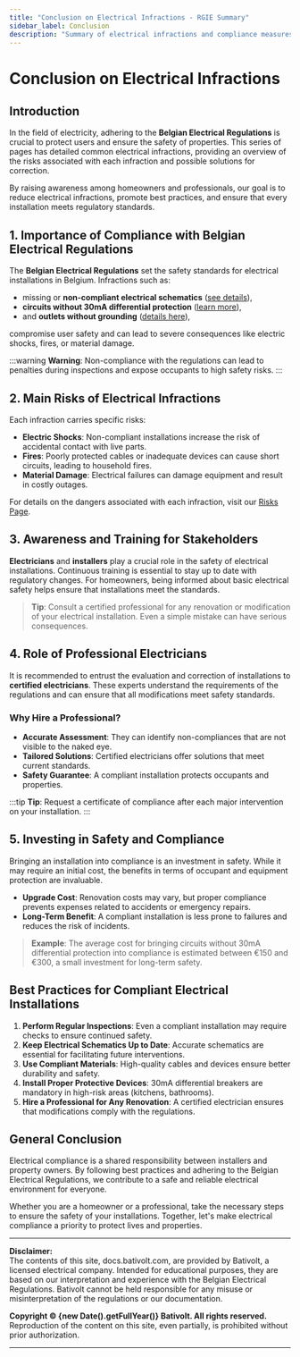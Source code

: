 ```yaml
---
title: "Conclusion on Electrical Infractions - RGIE Summary"
sidebar_label: Conclusion
description: "Summary of electrical infractions and compliance measures according to the Belgian Electrical Regulations. Key points to ensure the safety and compliance of electrical installations in Belgium."
---
```


# Conclusion on Electrical Infractions

## Introduction

In the field of electricity, adhering to the **Belgian Electrical Regulations** is crucial to protect users and ensure the safety of properties. This series of pages has detailed common electrical infractions, providing an overview of the risks associated with each infraction and possible solutions for correction.

By raising awareness among homeowners and professionals, our goal is to reduce electrical infractions, promote best practices, and ensure that every installation meets regulatory standards.

## 1. Importance of Compliance with Belgian Electrical Regulations

The **Belgian Electrical Regulations** set the safety standards for electrical installations in Belgium. Infractions such as:
- missing or **non-compliant electrical schematics** ([see details](https://docs.bativolt.com/en/docs/infractions/schema-electriques-absents)),
- **circuits without 30mA differential protection** ([learn more](https://docs.bativolt.com/en/docs/infractions/circuits-non-proteges-differentiel)),
- and **outlets without grounding** ([details here](https://docs.bativolt.com/en/docs/infractions/absence-terre-sur-prises)),

compromise user safety and can lead to severe consequences like electric shocks, fires, or material damage.

:::warning
**Warning**: Non-compliance with the regulations can lead to penalties during inspections and expose occupants to high safety risks.
:::

## 2. Main Risks of Electrical Infractions

Each infraction carries specific risks:

- **Electric Shocks**: Non-compliant installations increase the risk of accidental contact with live parts.
- **Fires**: Poorly protected cables or inadequate devices can cause short circuits, leading to household fires.
- **Material Damage**: Electrical failures can damage equipment and result in costly outages.

For details on the dangers associated with each infraction, visit our [Risks Page](https://docs.bativolt.com/en/docs/infractions/introduction).

## 3. Awareness and Training for Stakeholders

**Electricians** and **installers** play a crucial role in the safety of electrical installations. Continuous training is essential to stay up to date with regulatory changes. For homeowners, being informed about basic electrical safety helps ensure that installations meet the standards.

> **Tip**: Consult a certified professional for any renovation or modification of your electrical installation. Even a simple mistake can have serious consequences.

## 4. Role of Professional Electricians

It is recommended to entrust the evaluation and correction of installations to **certified electricians**. These experts understand the requirements of the regulations and can ensure that all modifications meet safety standards.

### Why Hire a Professional?

- **Accurate Assessment**: They can identify non-compliances that are not visible to the naked eye.
- **Tailored Solutions**: Certified electricians offer solutions that meet current standards.
- **Safety Guarantee**: A compliant installation protects occupants and properties.

:::tip
**Tip**: Request a certificate of compliance after each major intervention on your installation.
:::

## 5. Investing in Safety and Compliance

Bringing an installation into compliance is an investment in safety. While it may require an initial cost, the benefits in terms of occupant and equipment protection are invaluable.

- **Upgrade Cost**: Renovation costs may vary, but proper compliance prevents expenses related to accidents or emergency repairs.
- **Long-Term Benefit**: A compliant installation is less prone to failures and reduces the risk of incidents.

> **Example**: The average cost for bringing circuits without 30mA differential protection into compliance is estimated between €150 and €300, a small investment for long-term safety.

## Best Practices for Compliant Electrical Installations

1. **Perform Regular Inspections**: Even a compliant installation may require checks to ensure continued safety.
2. **Keep Electrical Schematics Up to Date**: Accurate schematics are essential for facilitating future interventions.
3. **Use Compliant Materials**: High-quality cables and devices ensure better durability and safety.
4. **Install Proper Protective Devices**: 30mA differential breakers are mandatory in high-risk areas (kitchens, bathrooms).
5. **Hire a Professional for Any Renovation**: A certified electrician ensures that modifications comply with the regulations.

## General Conclusion

Electrical compliance is a shared responsibility between installers and property owners. By following best practices and adhering to the Belgian Electrical Regulations, we contribute to a safe and reliable electrical environment for everyone.

Whether you are a homeowner or a professional, take the necessary steps to ensure the safety of your installations. Together, let's make electrical compliance a priority to protect lives and properties.

---

**Disclaimer:**  
The contents of this site, docs.bativolt.com, are provided by Bativolt, a licensed electrical company. Intended for educational purposes, they are based on our interpretation and experience with the Belgian Electrical Regulations. Bativolt cannot be held responsible for any misuse or misinterpretation of the regulations or our documentation.

**Copyright © {new Date().getFullYear()} Bativolt. All rights reserved.**  
Reproduction of the content on this site, even partially, is prohibited without prior authorization.

---
